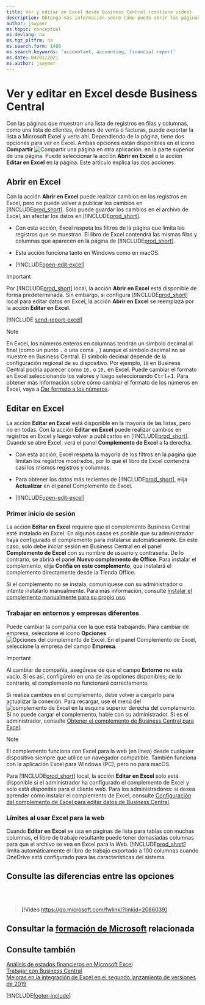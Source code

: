 ```yaml
---
title: Ver y editar en Excel desde Business Central (contiene vídeo)
description: Obtenga más información sobre cómo puede abrir las páginas en Microsoft Excel desde Business Central para un mejor análisis de datos.
author: jswymer
ms.topic: conceptual
ms.devlang: na
ms.tgt_pltfrm: na
ms.search.form: 1480
ms.search.keywords: 'accountant, accounting, financial report'
ms.date: 04/01/2021
ms.author: jswymer
---
```

# <a name="viewing-and-editing-in-excel-from-business-central" />Ver y editar en Excel desde Business Central

Con las páginas que muestran una lista de registros en filas y columnas, como una lista de clientes, órdenes de venta o facturas, puede exportar la lista a Microsoft Excel y verla ahí. Dependiendo de la página, tiene dos opciones para ver en Excel. Ambas opciones están disponibles en el icono **Compartir** ![Compartir una página en otra aplicación.](media/share-icon.png) en la parte superior de una página. Puede seleccionar la acción **Abrir en Excel** o la acción **Editar en Excel** en la página. Este artículo explica las dos acciones.

## <a name="open-in-excel" />Abrir en Excel

Con la acción **Abrir en Excel** puede realizar cambios en los registros en Excel, pero no puede volver a publicar los cambios en [!INCLUDE[prod_short](includes/prod_short.md)]. Solo puede guardar los cambios en el archivo de Excel, sin afectar los datos en [!INCLUDE[prod_short](includes/prod_short.md)].

- Con esta acción, Excel respeta los filtros de la página que limita los registros que se muestran. El libro de Excel contendrá las mismas filas y columnas que aparecen en la página de [!INCLUDE[prod_short](includes/prod_short.md)].

- Esta acción funciona tanto en Windows como en macOS.
- [!INCLUDE[open-edit-excel](includes/open-and-edit-excel.md)]

> [!IMPORTANT]
> Por [!INCLUDE[prod_short](includes/prod_short.md)] local, la acción **Abrir en Excel** está disponible de forma predeterminada. Sin embargo, si configura [!INCLUDE[prod_short](includes/prod_short.md)] local para editar datos en Excel, la acción **Abrir en Excel** se reemplaza por la acción **Editar en Excel**.

[!INCLUDE [send-report-excel](includes/send-report-excel.md)] 

> [!NOTE]
> En Excel, los números enteros en columnas tendrán un símbolo decimal al final (como un punto `.` o una coma `,` ) aunque el símbolo decimal no se muestre en Business Central. El símbolo decimal depende de la configuración regional de su dispositivo. Por ejemplo, `10` en Business Central podría aparecer como `10.` o `10,` en Excel. Puede cambiar el formato en Excel seleccionando los valores y luego seleccionando <kbd>Ctrl</kbd>+<kbd>1</kbd>. Para obtener más información sobre cómo cambiar el formato de los números en Excel, vaya a [Dar formato a los números](https://support.microsoft.com/office/format-numbers-f27f865b-2dc5-4970-b289-5286be8b994a).


## <a name="edit-in-excel" />Editar en Excel

La acción **Editar en Excel** está disponible en la mayoría de las listas, pero no en todas. Con la acción **Editar en Excel** puede realizar cambios en registros en Excel y luego volver a publicarlos en [!INCLUDE[prod_short](includes/prod_short.md)]. Cuando se abre Excel, verá el panel **Complemento de Excel** a la derecha.

- Con esta acción, Excel respeta la mayoría de los filtros en la página que limitan los registros mostrados, por lo que el libro de Excel contendrá casi los mismos registros y columnas.

- Para obtener los datos más recientes de [!INCLUDE[prod_short](includes/prod_short.md)], elija **Actualizar** en el panel Complemento de Excel.
- [!INCLUDE[open-edit-excel](includes/open-and-edit-excel.md)]

### <a name="first-time-sign-in" />Primer inicio de sesión

La acción **Editar en Excel** requiere que el complemento Business Central esté instalado en Excel. En algunos casos es posible que su administrador haya configurado el complemento para instalarse automáticamente. En este caso, solo debe iniciar sesión en Business Central en el panel **Complemento de Excel** con su nombre de usuario y contraseña. De lo contrario, se abrirá el panel **Nuevo complemento de Office**. Para instalar el complemento, elija **Confía en este complemento**, que instalará el complemento directamente desde la Tienda Office.

Si el complemento no se instala, comuníquese con su administrador o intente instalarlo manualmente. Para más información, consulte [Instalar el complemento manualmente para su propio uso](admin-deploy-excel-addin.md#install).

### <a name="work-across-environments-and-companies" />Trabajar en entornos y empresas diferentes

Puede cambiar la compañía con la que está trabajando. Para cambiar de empresa, seleccione el icono **Opciones** ![Opciones del complemento de Excel.](media/cogwheel.png "Opciones del complemento de Excel") En el panel Complemento de Excel, seleccione la empresa del campo **Empresa**.  

> [!IMPORTANT]
> Al cambiar de compañía, asegúrese de que el campo **Entorno** no está vacío. Si es así, configúrelo en una de las opciones disponibles; de lo contrario, el complemento no funcionará correctamente.  

Si realiza cambios en el complemento, debe volver a cargarlo para actualizar la conexión. Para recargar, use el menú del ![complemento de Excel](media/excel-addin-menu.png "Menú del complemento de Excel") en la esquina superior derecha del complemento. Si no puede cargar el complemento, hable con su administrador. Si es el administrador, consulte [Obtener el complemento de Business Central para Excel](admin-deploy-excel-addin.md).

> [!NOTE]
> El complemento funciona con Excel para la web (en línea) desde cualquier dispositivo siempre que utilice un navegador compatible. También funciona con la aplicación Excel para Windows (PC); pero no para macOS.
>
> Para [!INCLUDE[prod_short](includes/prod_short.md)] local, la acción **Editar en Excel** solo está disponible si el administrador ha configurado el complemento de Excel y solo está disponible para el cliente web. Para los administradores: si desea aprender cómo instalar el complemento de Excel, consulte [Configuración del complemento de Excel para editar datos de Business Central](/dynamics365/business-central/dev-itpro/administration/configuring-excel-addin).

### <a name="limits-when-using-excel-for-the-web" />Límites al usar Excel para la web

Cuando **Editar en Excel** se usa en páginas de lista para tablas con muchas columnas, el libro de trabajo resultante puede tener demasiadas columnas para que el archivo se vea en Excel para la Web. [!INCLUDE[prod_short](includes/prod_short.md)] limita automáticamente el libro de trabajo exportado a 100 columnas cuando OneDrive está configurado para las características del sistema. 

## <a name="see-the-differences-between-the-options" />Consulte las diferencias entre las opciones
<br><br>  

> [!Video https://go.microsoft.com/fwlink/?linkid=2086039]

## <a name="see-related-microsoft-trainingtrainingmodulesconfigure-powerbi-excel-dynamics-365-business-centralindex" />Consultar la [formación de Microsoft](/training/modules/configure-powerbi-excel-dynamics-365-business-central/index) relacionada

## <a name="see-also" />Consulte también

[Análisis de estados financieros en Microsoft Excel](finance-analyze-excel.md)  
[Trabajar con Business Central](ui-work-product.md)  
[Mejoras en la integración de Excel en el segundo lanzamiento de versiones de 2019](/dynamics365-release-plan/2019wave2/dynamics365-business-central/enhancements-excel-integration)  


[!INCLUDE[footer-include](includes/footer-banner.md)]
